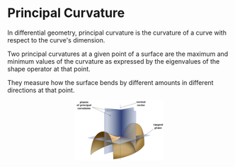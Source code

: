 # Principal Curvature

In differential geometry, principal curvature is the curvature of a curve with respect to the curve's dimension. 

Two principal curvatures at a given point of a surface are the maximum and minimum values of the curvature as expressed by the eigenvalues of the shape operator at that point. 

They measure how the surface bends by different amounts in different directions at that point.

<div style="display: flex; justify-content: center;">
      <img src="imgs/principal_curvature.png" width="40%" height="40%" alt="principal_curvature">
</div>
</br>

